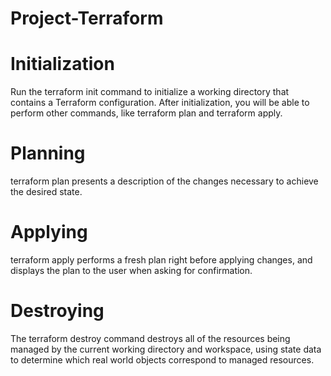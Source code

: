 # Project-Terraform

# Initialization
Run the terraform init command to initialize a working directory that contains a Terraform configuration. After initialization, you will be able to perform other commands, like terraform plan and terraform apply.

# Planning
 terraform plan presents a description of the changes necessary to achieve the desired state.

 # Applying
 terraform apply performs a fresh plan right before applying changes, and displays the plan to the user when asking for confirmation.

 # Destroying
 The terraform destroy command destroys all of the resources being managed by the current working directory and workspace, using state data to determine which real world objects correspond to managed resources.

